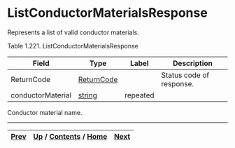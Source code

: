 
# ListConductorMaterialsResponse

Represents a list of valid conductor materials.

Table 1.221. ListConductorMaterialsResponse

Field| Type| Label| Description  
---|---|---|---  
ReturnCode| [ReturnCode](ch01s04s04.md "Return Code")|  | Status code of response.  
conductorMaterial| [string](ch01s11.md "gRPC Scalar Value Types")| repeated|
Conductor material name.  
  
  

* * *

[Prev](ch01s10s07.md) | [Up](ch01s10s07.md) / [Contents](index.md) / [Home](../../index.htm)|  [Next](ch01s10s07s03.md)  
---|---|---

